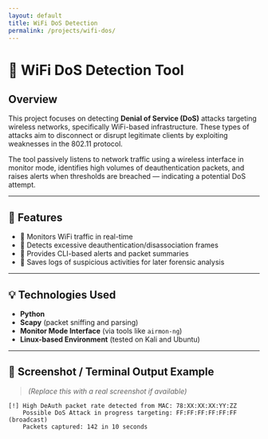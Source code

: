 ```yaml
---
layout: default
title: WiFi DoS Detection
permalink: /projects/wifi-dos/
---
```


# 📶 WiFi DoS Detection Tool

## Overview

This project focuses on detecting **Denial of Service (DoS)** attacks targeting wireless networks, specifically WiFi-based infrastructure. These types of attacks aim to disconnect or disrupt legitimate clients by exploiting weaknesses in the 802.11 protocol.

The tool passively listens to network traffic using a wireless interface in monitor mode, identifies high volumes of deauthentication packets, and raises alerts when thresholds are breached — indicating a potential DoS attempt.

---

## 🔧 Features

- 📡 Monitors WiFi traffic in real-time
- 🚨 Detects excessive deauthentication/disassociation frames
- 💬 Provides CLI-based alerts and packet summaries
- 📁 Saves logs of suspicious activities for later forensic analysis

---

## 💡 Technologies Used

- **Python**  
- **Scapy** (packet sniffing and parsing)
- **Monitor Mode Interface** (via tools like `airmon-ng`)
- **Linux-based Environment** (tested on Kali and Ubuntu)

---

## 📸 Screenshot / Terminal Output Example

> *(Replace this with a real screenshot if available)*

```text
[!] High DeAuth packet rate detected from MAC: 78:XX:XX:XX:YY:ZZ
    Possible DoS Attack in progress targeting: FF:FF:FF:FF:FF:FF (broadcast)
    Packets captured: 142 in 10 seconds
